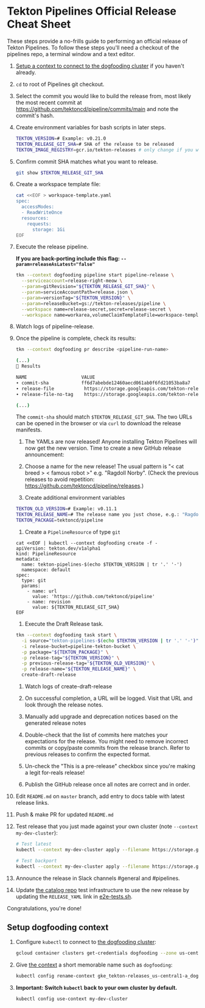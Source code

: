 # Tekton Pipelines Official Release Cheat Sheet

These steps provide a no-frills guide to performing an official release
of Tekton Pipelines. To follow these steps you'll need a checkout of
the pipelines repo, a terminal window and a text editor.

1. [Setup a context to connect to the dogfooding cluster](#setup-dogfooding-context) if you haven't already.

1. `cd` to root of Pipelines git checkout.

1. Select the commit you would like to build the release from, most likely the
   most recent commit at https://github.com/tektoncd/pipeline/commits/main
   and note the commit's hash.

1. Create environment variables for bash scripts in later steps.

    ```bash
    TEKTON_VERSION=# Example: v0.21.0
    TEKTON_RELEASE_GIT_SHA=# SHA of the release to be released
    TEKTON_IMAGE_REGISTRY=gcr.io/tekton-releases # only change if you want to publish to a different registry
    ```

1. Confirm commit SHA matches what you want to release.

    ```bash
    git show $TEKTON_RELEASE_GIT_SHA
    ```

1. Create a workspace template file:

   ```bash
   cat <<EOF > workspace-template.yaml
   spec:
     accessModes:
     - ReadWriteOnce
     resources:
       requests:
         storage: 1Gi
   EOF
   ```

1. Execute the release pipeline.

    **If you are back-porting include this flag: `--param=releaseAsLatest="false"`**

    ```bash
    tkn --context dogfooding pipeline start pipeline-release \
      --serviceaccount=release-right-meow \
      --param=gitRevision="${TEKTON_RELEASE_GIT_SHA}" \
      --param=serviceAccountPath=release.json \
      --param=versionTag="${TEKTON_VERSION}" \
      --param=releaseBucket=gs://tekton-releases/pipeline \
      --workspace name=release-secret,secret=release-secret \
      --workspace name=workarea,volumeClaimTemplateFile=workspace-template.yaml
    ```

1. Watch logs of pipeline-release.

1. Once the pipeline is complete, check its results:

   ```bash
   tkn --context dogfooding pr describe <pipeline-run-name>

   (...)
   📝 Results

   NAME                    VALUE
   ∙ commit-sha            ff6d7abebde12460aecd061ab0f6fd21053ba8a7
   ∙ release-file           https://storage.googleapis.com/tekton-releases-nightly/pipeline/previous/v20210223-xyzxyz/release.yaml
   ∙ release-file-no-tag    https://storage.googleapis.com/tekton-releases-nightly/pipeline/previous/v20210223-xyzxyz/release.notag.yaml

   (...)
   ```

   The `commit-sha` should match `$TEKTON_RELEASE_GIT_SHA`.
   The two URLs can be opened in the browser or via `curl` to download the release manifests.

    1. The YAMLs are now released! Anyone installing Tekton Pipelines will now get the new version. Time to create a new GitHub release announcement:

    1. Choose a name for the new release! The usual pattern is "< cat breed > < famous robot >" e.g. "Ragdoll Norby".
       (Check the previous releases to avoid repetition: https://github.com/tektoncd/pipeline/releases.)

    1. Create additional environment variables

    ```bash
    TEKTON_OLD_VERSION=# Example: v0.11.1
    TEKTON_RELEASE_NAME=# The release name you just chose, e.g.: "Ragdoll Norby"
    TEKTON_PACKAGE=tektoncd/pipeline
    ```

    1. Create a `PipelineResource` of type `git`

    ```shell
    cat <<EOF | kubectl --context dogfooding create -f -
    apiVersion: tekton.dev/v1alpha1
    kind: PipelineResource
    metadata:
      name: tekton-pipelines-$(echo $TEKTON_VERSION | tr '.' '-')
      namespace: default
    spec:
      type: git
      params:
        - name: url
          value: 'https://github.com/tektoncd/pipeline'
        - name: revision
          value: ${TEKTON_RELEASE_GIT_SHA}
    EOF
    ```

    1. Execute the Draft Release task.

    ```bash
    tkn --context dogfooding task start \
      -i source="tekton-pipelines-$(echo $TEKTON_VERSION | tr '.' '-')" \
      -i release-bucket=pipeline-tekton-bucket \
      -p package="${TEKTON_PACKAGE}" \
      -p release-tag="${TEKTON_VERSION}" \
      -p previous-release-tag="${TEKTON_OLD_VERSION}" \
      -p release-name="${TEKTON_RELEASE_NAME}" \
      create-draft-release
    ```

    1. Watch logs of create-draft-release

    1. On successful completion, a URL will be logged. Visit that URL and look through the release notes.
      1. Manually add upgrade and deprecation notices based on the generated release notes
      1. Double-check that the list of commits here matches your expectations
         for the release. You might need to remove incorrect commits or copy/paste commits
         from the release branch. Refer to previous releases to confirm the expected format.

    1. Un-check the "This is a pre-release" checkbox since you're making a legit for-reals release!

    1. Publish the GitHub release once all notes are correct and in order.

1. Edit `README.md` on `master` branch, add entry to docs table with latest release links.

1. Push & make PR for updated `README.md`

1. Test release that you just made against your own cluster (note `--context my-dev-cluster`):

    ```bash
    # Test latest
    kubectl --context my-dev-cluster apply --filename https://storage.googleapis.com/tekton-releases/pipeline/latest/release.yaml
    ```

    ```bash
    # Test backport
    kubectl --context my-dev-cluster apply --filename https://storage.googleapis.com/tekton-releases/pipeline/previous/v0.11.2/release.yaml
    ```

1. Announce the release in Slack channels #general and #pipelines.

1. Update [the catalog repo](https://github.com/tektoncd/catalog) test infrastructure
to use the new release by updating the `RELEASE_YAML` link in [e2e-tests.sh](https://github.com/tektoncd/catalog/blob/master/test/e2e-tests.sh).

Congratulations, you're done!

## Setup dogfooding context

1. Configure `kubectl` to connect to
   [the dogfooding cluster](https://github.com/tektoncd/plumbing/blob/main/docs/dogfooding.md):

    ```bash
    gcloud container clusters get-credentials dogfooding --zone us-central1-a --project tekton-releases
    ```

1. Give [the context](https://kubernetes.io/docs/tasks/access-application-cluster/configure-access-multiple-clusters/)
   a short memorable name such as `dogfooding`:

   ```bash
   kubectl config rename-context gke_tekton-releases_us-central1-a_dogfooding dogfoodin
   ```

1. **Important: Switch `kubectl` back to your own cluster by default.**

    ```bash
    kubectl config use-context my-dev-cluster
    ```
